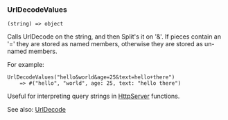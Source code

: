 ### UrlDecodeValues

``` suneido
(string) => object
```

Calls UrlDecode on the string,
and then Split's it on '&'.
If pieces contain an '=' they are stored as named members,
otherwise they are stored as un-named members.

For example:

``` suneido
UrlDecodeValues("hello&world&age=25&text=hello+there")
	=> #("hello", "world", age: 25, text: "hello there")
```

Useful for interpreting query strings in
[HttpServer](<HttpServer.md>)
functions.

See also:
[UrlDecode](<UrlDecode.md>)